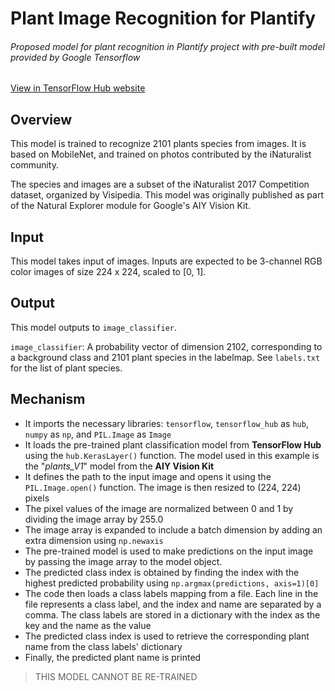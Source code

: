 # Plant Image Recognition for Plantify
###### Proposed model for plant recognition in Plantify project with pre-built model provided by Google Tensorflow

[View in TensorFlow Hub website](https://tfhub.dev/google/aiy/vision/classifier/plants_V1/1)

## Overview
This model is trained to recognize 2101 plants species from images. It is based on MobileNet, and trained on photos contributed by the iNaturalist community.

The species and images are a subset of the iNaturalist 2017 Competition dataset, organized by Visipedia. This model was originally published as part of the Natural Explorer module for Google's AIY Vision Kit.

## Input
This model takes input of images. Inputs are expected to be 3-channel RGB color images of size 224 x 224, scaled to [0, 1].

## Output
This model outputs to `image_classifier`.

`image_classifier`: A probability vector of dimension 2102, corresponding to a background class and 2101 plant species in the labelmap. See `labels.txt` for the list of plant species.

## Mechanism
- It imports the necessary libraries: `tensorflow`, `tensorflow_hub` as `hub`, `numpy` as `np`, and `PIL.Image` as `Image`
- It loads the pre-trained plant classification model from **TensorFlow Hub** using the `hub.KerasLayer()` function. The model used in this example is the "_plants_V1_" model from the **AIY Vision Kit**
- It defines the path to the input image and opens it using the `PIL.Image.open()` function. The image is then resized to (224, 224) pixels
- The pixel values of the image are normalized between 0 and 1 by dividing the image array by 255.0
- The image array is expanded to include a batch dimension by adding an extra dimension using `np.newaxis`
- The pre-trained model is used to make predictions on the input image by passing the image array to the model object.
- The predicted class index is obtained by finding the index with the highest predicted probability using `np.argmax(predictions, axis=1)[0]`
- The code then loads a class labels mapping from a file. Each line in the file represents a class label, and the index and name are separated by a comma. The class labels are stored in a dictionary with the index as the key and the name as the value
- The predicted class index is used to retrieve the corresponding plant name from the class labels' dictionary
- Finally, the predicted plant name is printed

> THIS MODEL CANNOT BE RE-TRAINED